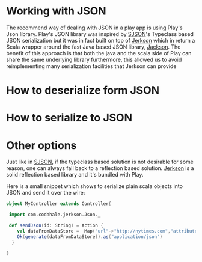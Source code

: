 # Working with JSON

The recommend way of dealing with JSON in a play app is using Play's Json library. Play's JSON library was inspired by [SJSON](https://github.com/debasishg/sjson)'s Typeclass based JSON serialization but it was in fact built on top of [Jerkson](https://github.com/codahale/jerkson/) which in return a Scala wrapper around the fast Java based JSON library, [Jackson](http://jackson.codehaus.org/). The benefit of this approach is that both the java and the scala side of Play can share the same underlying library furthermore, this allowed us to avoid reimplementing many serialization facilities that Jerkson can provide
# How to deserialize form JSON 

# How to serialize to JSON

# Other options

Just like in [SJSON](https://github.com/debasishg/sjson), if the typeclass based solution is not desirable for some reason, one can always fall back to a reflection based solution. [Jerkson](https://github.com/codahale/jerkson/) is a solid reflection based library and it's bundled with Play. 

Here is a small snippet which shows to serialize plain scala objects into JSON and send it over the wire:
```scala
object MyController extends Controller{

 import com.codahale.jerkson.Json._

 def sendJson(id: String) = Action {
    val dataFromDataStore =  Map("url"->"http://nytimes.com","attributes"-> Map("name"->"nytimes", "country"->"US","id"->25), "links"->List("http://link1","http://link2")
    Ok(generate(dataFromDataStore)).as("application/json")
  }

}
```